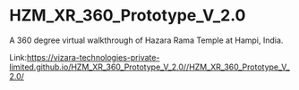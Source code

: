 # HZM_XR_360_Prototype_V_2.0
 A 360 degree virtual walkthrough of Hazara Rama Temple at Hampi, India. 

Link:https://vizara-technologies-private-limited.github.io/HZM_XR_360_Prototype_V_2.0//HZM_XR_360_Prototype_V_2.0/

